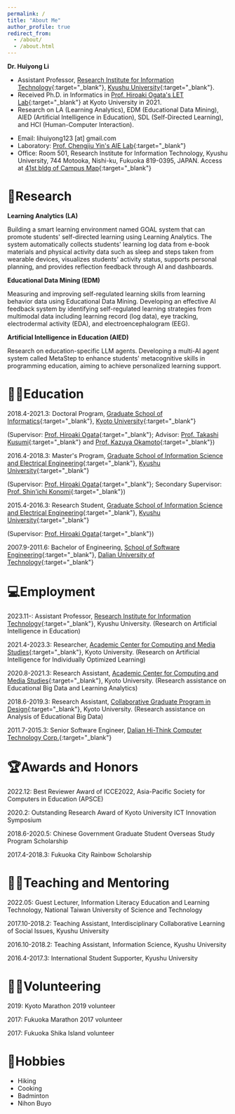 ```yaml
---
permalink: /
title: "About Me"
author_profile: true
redirect_from: 
  - /about/
  - /about.html
---
```



**Dr. Huiyong Li** 
* Assistant Professor, [Research Institute for Information Technology](https://ri2t.kyushu-u.ac.jp/en/index-e.html){:target="_blank"}, [Kyushu University](https://www.kyushu-u.ac.jp/en/){:target="_blank"}.
* Received Ph.D. in Informatics in [Prof. Hiroaki Ogata's LET Lab](https://www.let.media.kyoto-u.ac.jp/en/){:target="_blank"} at Kyoto University in 2021.
* Research on LA (Learning Analytics), EDM (Educational Data Mining), AIED (Artificial Intelligence in Education), SDL (Self-Directed Learning), and HCI (Human-Computer Interaction).
<!---  projects, achievements and awards, services  -->
* Email: lihuiyong123 [at] gmail.com
* Laboratory: [Prof. Chengjiu Yin's AIE Lab](https://yin.cc.kyushu-u.ac.jp/home/lab/en/member.html){:target="_blank"}
* Office: Room 501, Research Institute for Information Technology, Kyushu University, 744 Motooka, Nishi-ku, Fukuoka 819-0395, JAPAN. Access at [41st bldg of Campus Map](https://www.kyushu-u.ac.jp/f/32764/2018ito-en.pdf){:target="_blank"}

🤖Research
======
**Learning Analytics (LA)**

Building a smart learning environment named GOAL system that can promote students' self-directed learning using Learning Analytics. The system automatically collects students' learning log data from e-book materials and physical activity data such as sleep and steps taken from wearable devices, visualizes students' activity status, supports personal planning, and provides reflection feedback through AI and dashboards. 

**Educational Data Mining (EDM)**

Measuring and improving self-regulated learning skills from learning behavior data using Educational Data Mining. Developing an effective AI feedback system by identifying self-regulated learning strategies from multimodal data including learning record (log data), eye tracking, electrodermal activity (EDA), and electroencephalogram (EEG). 

**Artificial Intelligence in Education (AIED)** 

Research on education-specific LLM agents. Developing a multi-AI agent system called MetaStep to enhance students' metacognitive skills in programming education, aiming to achieve personalized learning support.

<!--- Overview of My research  -->

👨‍🎓Education
======
2018.4-2021.3: Doctoral Program, [Graduate School of Informatics](http://www.i.kyoto-u.ac.jp/en/){:target="_blank"}, [Kyoto University](https://www.kyoto-u.ac.jp/en/){:target="_blank"}

(Supervisor: [Prof. Hiroaki Ogata](https://sites.google.com/site/hiroakiogata/home){:target="_blank"}; Advisor: [Prof. Takashi Kusumi](https://cpe.sakura.ne.jp/Kusumi/kusumi.html){:target="_blank"} and [Prof. Kazuya Okamoto](https://researchmap.jp/okamotokazuya?lang=en){:target="_blank"})

2016.4-2018.3: Master's Program, [Graduate School of Information Science and Electrical Engineering](https://www.isee.kyushu-u.ac.jp/e/){:target="_blank"}, [Kyushu University](http://www.kyushu-u.ac.jp/en/){:target="_blank"}

(Supervisor: [Prof. Hiroaki Ogata](https://sites.google.com/site/hiroakiogata/home){:target="_blank"}; Secondary Supervisor: [Prof. Shin'ichi Konomi](https://researchmap.jp/skonomi?lang=en){:target="_blank"})

2015.4-2016.3: Research Student, [Graduate School of Information Science and Electrical Engineering](https://www.isee.kyushu-u.ac.jp/e/){:target="_blank"}, [Kyushu University](http://www.kyushu-u.ac.jp/en/){:target="_blank"}

(Supervisor: [Prof. Hiroaki Ogata](https://sites.google.com/site/hiroakiogata/home){:target="_blank"})

2007.9-2011.6: Bachelor of Engineering, [School of Software Engineering](http://ssdut.dlut.edu.cn/en.htm){:target="_blank"}, [Dalian University of Technology](http://en.dlut.edu.cn/){:target="_blank"}

💻Employment
======
2023.11-: Assistant Professor, [Research Institute for Information Technology](https://ri2t.kyushu-u.ac.jp/en/index-e.html){:target="_blank"}, Kyushu University. (Research on Artificial Intelligence in Education)

2021.4-2023.3: Researcher, [Academic Center for Computing and Media Studies](http://www.media.kyoto-u.ac.jp/accms_web/en/){:target="_blank"}, Kyoto University. (Research on Artificial Intelligence for Individually Optimized Learning)

2020.8-2021.3: Research Assistant, [Academic Center for Computing and Media Studies](http://www.media.kyoto-u.ac.jp/accms_web/en/){:target="_blank"}, Kyoto University. (Research assistance on Educational Big Data and Learning Analytics)

2018.6-2019.3: Research Assistant, [Collaborative Graduate Program in Design](http://www.design.kyoto-u.ac.jp/education/overview/){:target="_blank"}, Kyoto University. (Research assistance on Analysis of Educational Big Data)

2011.7-2015.3: Senior Software Engineer, [Dalian Hi-Think Computer Technology Corp.](http://www.dhc.com.cn/?_l=en){:target="_blank"}

🏆Awards and Honors
======
2022.12: Best Reviewer Award of ICCE2022, Asia-Pacific Society for Computers in Education (APSCE)

2020.2: Outstanding Research Award of Kyoto University ICT Innovation Symposium

2018.6-2020.5: Chinese Government Graduate Student Overseas Study Program Scholarship

2017.4-2018.3: Fukuoka City Rainbow Scholarship


👨‍🏫Teaching and Mentoring
======
2022.05: Guest Lecturer, Information Literacy Education and Learning Technology, National Taiwan University of Science and Technology

2017.10-2018.2: Teaching Assistant, Interdisciplinary Collaborative Learning of Social Issues, Kyushu University

2016.10-2018.2: Teaching Assistant, Information Science, Kyushu University

2016.4-2017.3: International Student Supporter, Kyushu University

🏃‍♂️Volunteering
======
2019: Kyoto Marathon 2019 volunteer

2017: Fukuoka Marathon 2017 volunteer

2017: Fukuoka Shika Island volunteer

🗻Hobbies
======
* Hiking
* Cooking
* Badminton
* Nihon Buyo
